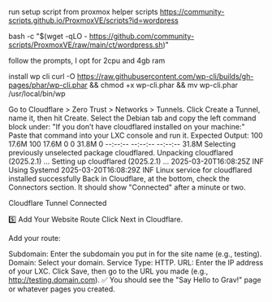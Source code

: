 run setup script from proxmox helper scripts https://community-scripts.github.io/ProxmoxVE/scripts?id=wordpress

bash -c "$(wget -qLO - https://github.com/community-scripts/ProxmoxVE/raw/main/ct/wordpress.sh)"

follow the prompts, I opt for 2cpu and 4gb ram 

install wp cli 
curl -O https://raw.githubusercontent.com/wp-cli/builds/gh-pages/phar/wp-cli.phar && chmod +x wp-cli.phar && mv wp-cli.phar /usr/local/bin/wp


Go to Cloudflare > Zero Trust > Networks > Tunnels.
Click Create a Tunnel, name it, then hit Create.
Select the Debian tab and copy the left command block under:
"If you don’t have cloudflared installed on your machine:"
Paste that command into your LXC console and run it.
Expected Output:
100 17.6M  100 17.6M    0     0  31.8M      0 --:--:-- --:--:-- --:--:-- 31.8M
Selecting previously unselected package cloudflared.
Unpacking cloudflared (2025.2.1) ...
Setting up cloudflared (2025.2.1) ...
2025-03-20T16:08:25Z INF Using Systemd
2025-03-20T16:08:29Z INF Linux service for cloudflared installed successfully
Back in Cloudflare, at the bottom, check the Connectors section.
It should show "Connected" after a minute or two.

Cloudflare Tunnel Connected

5️⃣ Add Your Website Route
Click Next in Cloudflare.

Add your route:

Subdomain: Enter the subdomain you put in for the site name (e.g., testing).
Domain: Select your domain.
Service Type: HTTP.
URL: Enter the IP address of your LXC.
Click Save, then go to the URL you made (e.g., http://testing.domain.com).
✅ You should see the "Say Hello to Grav!" page or whatever pages you created.


